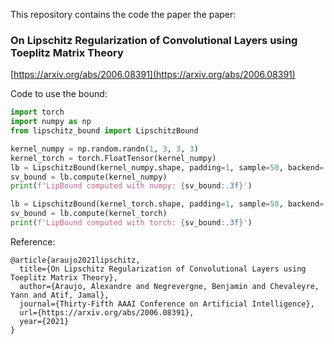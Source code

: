 This repository contains the code the paper the paper:

### On Lipschitz Regularization of Convolutional Layers using Toeplitz Matrix Theory

[https://arxiv.org/abs/2006.08391](https://arxiv.org/abs/2006.08391)


Code to use the bound:

```python
import torch
import numpy as np
from lipschitz_bound import LipschitzBound

kernel_numpy = np.random.randn(1, 3, 3, 3)
kernel_torch = torch.FloatTensor(kernel_numpy)
lb = LipschitzBound(kernel_numpy.shape, padding=1, sample=50, backend='numpy')
sv_bound = lb.compute(kernel_numpy)
print(f'LipBound computed with numpy: {sv_bound:.3f}')

lb = LipschitzBound(kernel_torch.shape, padding=1, sample=50, backend='torch', cuda=False)
sv_bound = lb.compute(kernel_torch)
print(f'LipBound computed with torch: {sv_bound:.3f}')
```

Reference:
```
@article{araujo2021lipschitz,
  title={On Lipschitz Regularization of Convolutional Layers using Toeplitz Matrix Theory},
  author={Araujo, Alexandre and Negrevergne, Benjamin and Chevaleyre, Yann and Atif, Jamal},
  journal={Thirty-Fifth AAAI Conference on Artificial Intelligence},
  url={https://arxiv.org/abs/2006.08391},
  year={2021}
}
```
